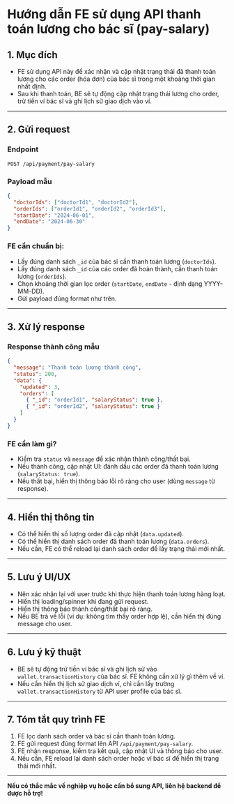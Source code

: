 # Hướng dẫn FE sử dụng API thanh toán lương cho bác sĩ (pay-salary)

## 1. Mục đích

- FE sử dụng API này để xác nhận và cập nhật trạng thái đã thanh toán lương cho các order (hóa đơn) của bác sĩ trong một khoảng thời gian nhất định.
- Sau khi thanh toán, BE sẽ tự động cập nhật trạng thái lương cho order, trừ tiền ví bác sĩ và ghi lịch sử giao dịch vào ví.

---

## 2. Gửi request

### Endpoint

```
POST /api/payment/pay-salary
```

### Payload mẫu

```json
{
  "doctorIds": ["doctorId1", "doctorId2"],
  "orderIds": ["orderId1", "orderId2", "orderId3"],
  "startDate": "2024-06-01",
  "endDate": "2024-06-30"
}
```

### FE cần chuẩn bị:

- Lấy đúng danh sách `_id` của bác sĩ cần thanh toán lương (`doctorIds`).
- Lấy đúng danh sách `_id` của các order đã hoàn thành, cần thanh toán lương (`orderIds`).
- Chọn khoảng thời gian lọc order (`startDate`, `endDate` - định dạng YYYY-MM-DD).
- Gửi payload đúng format như trên.

---

## 3. Xử lý response

### Response thành công mẫu

```json
{
  "message": "Thanh toán lương thành công",
  "status": 200,
  "data": {
    "updated": 3,
    "orders": [
      { "_id": "orderId1", "salaryStatus": true },
      { "_id": "orderId2", "salaryStatus": true }
    ]
  }
}
```

### FE cần làm gì?

- Kiểm tra `status` và `message` để xác nhận thành công/thất bại.
- Nếu thành công, cập nhật UI: đánh dấu các order đã thanh toán lương (`salaryStatus: true`).
- Nếu thất bại, hiển thị thông báo lỗi rõ ràng cho user (dùng `message` từ response).

---

## 4. Hiển thị thông tin

- Có thể hiển thị số lượng order đã cập nhật (`data.updated`).
- Có thể hiển thị danh sách order đã thanh toán lương (`data.orders`).
- Nếu cần, FE có thể reload lại danh sách order để lấy trạng thái mới nhất.

---

## 5. Lưu ý UI/UX

- Nên xác nhận lại với user trước khi thực hiện thanh toán lương hàng loạt.
- Hiển thị loading/spinner khi đang gửi request.
- Hiển thị thông báo thành công/thất bại rõ ràng.
- Nếu BE trả về lỗi (ví dụ: không tìm thấy order hợp lệ), cần hiển thị đúng message cho user.

---

## 6. Lưu ý kỹ thuật

- BE sẽ tự động trừ tiền ví bác sĩ và ghi lịch sử vào `wallet.transactionHistory` của bác sĩ. FE không cần xử lý gì thêm về ví.
- Nếu cần hiển thị lịch sử giao dịch ví, chỉ cần lấy trường `wallet.transactionHistory` từ API user profile của bác sĩ.

---

## 7. Tóm tắt quy trình FE

1. FE lọc danh sách order và bác sĩ cần thanh toán lương.
2. FE gửi request đúng format lên API `/api/payment/pay-salary`.
3. FE nhận response, kiểm tra kết quả, cập nhật UI và thông báo cho user.
4. Nếu cần, FE reload lại danh sách order hoặc ví bác sĩ để hiển thị trạng thái mới nhất.

---

**Nếu có thắc mắc về nghiệp vụ hoặc cần bổ sung API, liên hệ backend để được hỗ trợ!**

